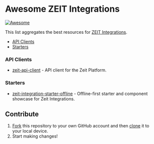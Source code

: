 # Awesome ZEIT Integrations

[![Awesome](https://cdn.rawgit.com/sindresorhus/awesome/d7305f38d29fed78fa85652e3a63e154dd8e8829/media/badge.svg)](https://github.com/sindresorhus/awesome)

This list aggregates the best resources for [ZEIT Integrations](https://zeit.co/integrations).

- [API Clients](#api-clients)
- [Starters](#starters)

### API Clients

- [zeit-api-client](https://github.com/manguluka/zeit-api-client) - API client for the Zeit Platform.

### Starters

- [zeit-integration-starter-offline](https://github.com/manguluka/zeit-integration-starter-offline) - Offline-first starter and component showcase for Zeit Integrations.

## Contribute

1. [Fork](https://help.github.com/articles/fork-a-repo/) this repository to your own GitHub account and then [clone](https://help.github.com/articles/cloning-a-repository/) it to your local device.
2. Start making changes!
